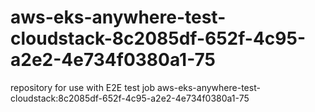 # aws-eks-anywhere-test-cloudstack-8c2085df-652f-4c95-a2e2-4e734f0380a1-75
repository for use with E2E test job aws-eks-anywhere-test-cloudstack:8c2085df-652f-4c95-a2e2-4e734f0380a1-75
